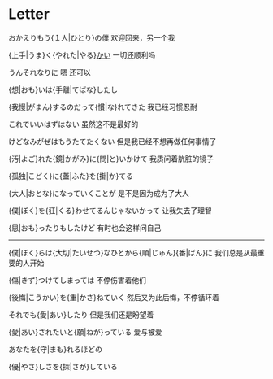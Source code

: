 # Letter

おかえりもう{１人|ひとり}の僕
欢迎回来，另一个我

{上手|うま}く{やれた|やる}[かい](/grammar/%E3%81%97%E3%82%85%E3%81%86%E3%81%98%E3%82%87/%E3%81%8B%E3%81%84.md)
一切还顺利吗

うんそれなりに
嗯 还可以

{想|おも}いは{手離|てばな}したし

{我慢|がまん}するのだって{慣|な}れてきた
我已经习惯忍耐

これでいいはずはない
虽然这不是最好的

けどなみがぜはもうたてたくない
但是我已经不想再做任何事情了

{汚|よご}れた{鏡|かがみ}に{問|と}いかけて
我质问着肮脏的镜子

{孤独|こどく}に{蓋|ふた}を{掛|か}てる

{大人|おとな}になっていくことが
是不是因为成为了大人

{僕|ぼく}を{狂|くる}わせてるんじゃないかって
让我失去了理智

{思|おも}ったりもしたけど
有时也会这样问自己

****

{僕|ぼく}らは{大切|たいせつ}なひとから{順|じゅん}{番|ばん}に
我们总是从最重要的人开始

{傷|きず}つけてしまっては
不停伤害着他们

{後悔|こうかい}を{重|かさ}ねていく
然后又为此后悔，不停循环着

それでも{愛|あい}したり
但是我们还是盼望着

{愛|あい}されたいと{願|ねが}っている
爱与被爱

あなたを{守|まも}れるほどの

{優|やさ}しさを{探|さが}している
